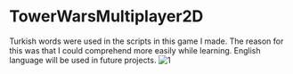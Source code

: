 # TowerWarsMultiplayer2D
Turkish words were used in the scripts in this game I made. The reason for this was that I could comprehend more easily while learning. English language will be used in future projects.
![1](https://user-images.githubusercontent.com/43826767/198645903-3ab8d407-57f5-43a0-a208-15c087bd6291.jpg)
